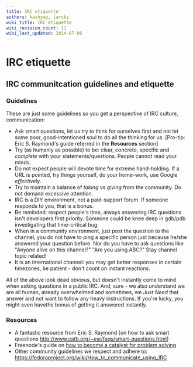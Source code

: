 ```yaml
---
title: IRC etiquette
authors: kashyap, larsks
wiki_title: IRC etiquette
wiki_revision_count: 11
wiki_last_updated: 2014-07-08
---
```


# IRC etiquette

## IRC communitcation guidelines and etiquette

### Guidelines

These are just some guidelines so you get a perspective of IRC culture, communication:

*   Ask smart questions, let us try to think for ourselves first and not let some poor, good-intentioned soul to do all the thinking for us. [Pro-tip: Eric S. Raymond's guide referred in the **Resources** section]
*   Try (as humanly as possible) to be: clear, concrete, specific and *complete* with your statements/questions. People cannot read your minds.
*   Do not expect people will devote time for extreme hand-holding. If a URL is pointed, try things yourself, do your home-work, use Google *effectively*.
*   Try to maintain a balance of *taking* vs *giving* from the community. Do not demand excessive attention.
*   IRC is a DIY environment, not a paid-support forum. If someone responds to you, that is a bonus.
*   Be reminded: respect people's time, always answering IRC questions isn't developers first priority. Someone could be knee deep in gdb/pdb investigating that time-critical bug.
*   When in a community environment, just post the question to the channel, you do not have to ping a specific person just because he/she answered your question before. Nor do you have to ask questions like "Anyone alive on this channel?" "Are you using ABC?" Stay channel topic related!
*   It is an international channel: you may get better responses in certain timezones, be patient - don't count on instant reactions.

All of the above look dead obvious, but doesn't instantly come to mind when asking questions in a public IRC. And, sure - we also understand we are all human, already overwhelmed and sometimes, we *Just Need* that answer and not want to follow any heavy instructions. If you're lucky, you might even havethe bonus of getting it answered instantly.

### Resources

*   A fantastic resource from Eric S. Raymond [on how to ask smart questions <http://www.catb.org/~esr/faqs/smart-questions.html>]
*   Freenode's guide on [how to become a catalyst for problem solving](http://freenode.net/catalysts.shtml)
*   Other community guidelines we respect and adhere to: <https://fedoraproject.org/wiki/How_to_communicate_using_IRC>
